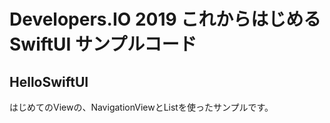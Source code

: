 # Developers.IO 2019 これからはじめるSwiftUI サンプルコード

## HelloSwiftUI

はじめてのViewの、NavigationViewとListを使ったサンプルです。



